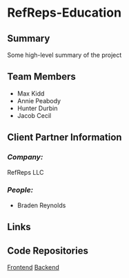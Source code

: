 # RefReps-Education

## Summary
Some high-level summary of the project 

## Team Members
- Max Kidd
- Annie Peabody 
- Hunter Durbin 
- Jacob Cecil

## Client Partner Information
### *Company:*
RefReps LLC

### *People:*
- Braden Reynolds

## Links

## Code Repositories
[Frontend](https://github.com/mkidd04/refprep-frontend)
[Backend](https://github.com/hunterdurbin/refreps-back-end)
